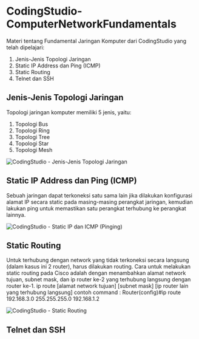 # CodingStudio-ComputerNetworkFundamentals
Materi tentang Fundamental Jaringan Komputer dari CodingStudio yang telah dipelajari:
1. Jenis-Jenis Topologi Jaringan
2. Static IP Address dan Ping (ICMP)
3. Static Routing
4. Telnet dan SSH

## Jenis-Jenis Topologi Jaringan
Topologi jaringan komputer memiliki 5 jenis, yaitu:
1. Topologi Bus
2. Topologi Ring
3. Topologi Tree
4. Topologi Star
5. Topologi Mesh

![CodingStudio - Jenis-Jenis Topologi Jaringan](https://github.com/user-attachments/assets/7536e634-8e16-400b-84f6-e859251a0f2e)

## Static IP Address dan Ping (ICMP)
Sebuah jaringan dapat terkoneksi satu sama lain jika dilakukan konfigurasi alamat IP secara static pada masing-masing perangkat jaringan, kemudian lakukan ping untuk memastikan satu perangkat terhubung ke perangkat lainnya.

![CodingStudio - Static IP dan ICMP (Pinging)](https://github.com/user-attachments/assets/065238e0-1a3b-46e7-811b-2377bf828bce)

## Static Routing
Untuk terhubung dengan network yang tidak terkoneksi secara langsung (dalam kasus ini 2 router), harus dilakukan routing. Cara untuk melakukan static routing pada Cisco adalah dengan menambahkan alamat network tujuan, subnet mask, dan ip router ke-2 yang terhubung langsung dengan router ke-1.
ip route [alamat network tujuan] [subnet mask] [ip router lain yang terhubung langsung]
contoh command : Router(config)#ip route 192.168.3.0 255.255.255.0 192.168.1.2

![CodingStudio - Static Routing](https://github.com/user-attachments/assets/122e67aa-a94e-4129-a12e-4a1d57b54ff4)

## Telnet dan SSH
